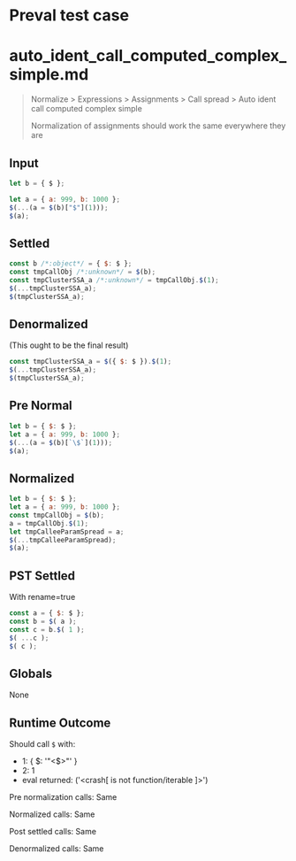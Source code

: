 # Preval test case

# auto_ident_call_computed_complex_simple.md

> Normalize > Expressions > Assignments > Call spread > Auto ident call computed complex simple
>
> Normalization of assignments should work the same everywhere they are

## Input

`````js filename=intro
let b = { $ };

let a = { a: 999, b: 1000 };
$(...(a = $(b)["$"](1)));
$(a);
`````

## Settled


`````js filename=intro
const b /*:object*/ = { $: $ };
const tmpCallObj /*:unknown*/ = $(b);
const tmpClusterSSA_a /*:unknown*/ = tmpCallObj.$(1);
$(...tmpClusterSSA_a);
$(tmpClusterSSA_a);
`````

## Denormalized
(This ought to be the final result)

`````js filename=intro
const tmpClusterSSA_a = $({ $: $ }).$(1);
$(...tmpClusterSSA_a);
$(tmpClusterSSA_a);
`````

## Pre Normal


`````js filename=intro
let b = { $: $ };
let a = { a: 999, b: 1000 };
$(...(a = $(b)[`\$`](1)));
$(a);
`````

## Normalized


`````js filename=intro
let b = { $: $ };
let a = { a: 999, b: 1000 };
const tmpCallObj = $(b);
a = tmpCallObj.$(1);
let tmpCalleeParamSpread = a;
$(...tmpCalleeParamSpread);
$(a);
`````

## PST Settled
With rename=true

`````js filename=intro
const a = { $: $ };
const b = $( a );
const c = b.$( 1 );
$( ...c );
$( c );
`````

## Globals

None

## Runtime Outcome

Should call `$` with:
 - 1: { $: '"<$>"' }
 - 2: 1
 - eval returned: ('<crash[ <ref> is not function/iterable ]>')

Pre normalization calls: Same

Normalized calls: Same

Post settled calls: Same

Denormalized calls: Same
